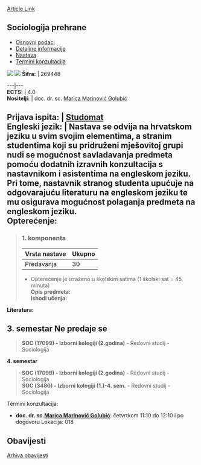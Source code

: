 [Article Link](https://www.fhs.hr/predmet/socpre_b)

## Sociologija prehrane
  * [Osnovni podaci](https://www.fhs.hr/predmet/socpre_b#v1id-904874_197312_1_0 "Osnovni podaci")
  * [Detaljne informacije](https://www.fhs.hr/predmet/socpre_b#v1id-904874_197312_1_1 "Detaljne informacije")
  * [Nastava](https://www.fhs.hr/predmet/socpre_b#v1id-904874_197312_1_2 "Nastava")
  * [Termini konzultacija](https://www.fhs.hr/predmet/socpre_b#v1id-904874_197312_1_3 "Termini konzultacija")


[![](https://www.fhs.hr/img/flags/gif/hr.gif)](https://www.fhs.hr/predmet/socpre_b) [![](https://www.fhs.hr/img/flags/gif/gb.gif)](https://www.fhs.hr/en/course/sof_b)
**Šifra:** |  269448  
  
---|---  
**ECTS:** |  4.0   
**Nositelji:** |  doc. dr. sc. [Marica Marinović Golubić](https://www.fhs.hr/djelatnik/marica.marinovic_golubic)   
  
**Prijava ispita:** |  [Studomat](http://www.isvu.hr/studomat)  
**Engleski jezik:** |  Nastava se odvija na hrvatskom jeziku u svim svojim elementima, a stranim studentima koji su pridruženi mješovitoj grupi nudi se mogućnost savladavanja predmeta pomoću dodatnih izravnih konzultacija s nastavnikom i asistentima na engleskom jeziku. Pri tome, nastavnik stranog studenta upućuje na odgovarajuću literaturu na engleskom jeziku te mu osigurava mogućnost polaganja predmeta na engleskom jeziku.   
**Opterećenje:**  
---  
> ### 1. komponenta
> | Vrsta nastave | Ukupno  
> ---|---  
> Predavanja | 30  
> * Opterećenje je izraženo u školskim satima (1 školski sat = 45 minuta)   
**Opis predmeta:**  
> **Ishodi učenja:**  

  
**Literatura:**  

  
**3. semestar** Ne predaje se  
---  
> **SOC (17099) - Izborni kolegiji (2.godina)** - Redovni studij - Sociologija  
>   
  
**4. semestar**  
> **SOC (17099) - Izborni kolegiji (2.godina)** - Redovni studij - Sociologija  
>  **SOC (3480) - Izborni kolegiji (1.)-4. sem.** - Redovni studij - Sociologija  
>   
Termini konzultacija: 
  * **doc. dr. sc.[Marica Marinović Golubić](https://www.fhs.hr/djelatnik/marica.marinovic_golubic)**: 
četvrtkom 11:10 do 12:10 i po dogovoru
Lokacija: 018 


## Obavijesti
[Arhiva obavijesti](https://www.fhs.hr/predmet/socpre_b?@=21ned#news_123854 "Arhiva obavijesti")
